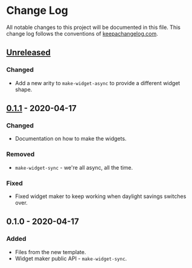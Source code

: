 # Change Log
All notable changes to this project will be documented in this file. This change log follows the conventions of [keepachangelog.com](http://keepachangelog.com/).

## [Unreleased]
### Changed
- Add a new arity to `make-widget-async` to provide a different widget shape.

## [0.1.1] - 2020-04-17
### Changed
- Documentation on how to make the widgets.

### Removed
- `make-widget-sync` - we're all async, all the time.

### Fixed
- Fixed widget maker to keep working when daylight savings switches over.

## 0.1.0 - 2020-04-17
### Added
- Files from the new template.
- Widget maker public API - `make-widget-sync`.

[Unreleased]: https://github.com/your-name/envoy/compare/0.1.1...HEAD
[0.1.1]: https://github.com/your-name/envoy/compare/0.1.0...0.1.1
